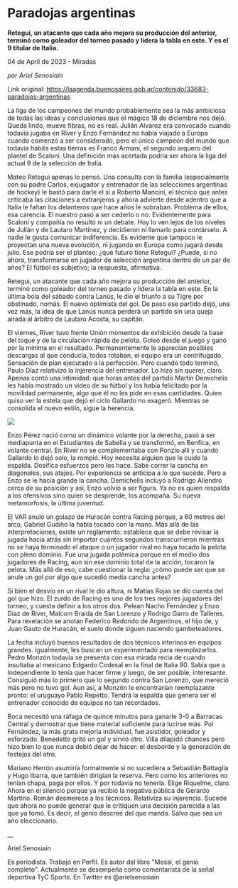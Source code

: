 # Paradojas argentinas

**Retegui, un atacante que cada año mejora su producción del anterior, terminó como goleador del torneo pasado y lidera la tabla en este. Y es el 9 titular de Italia.**

04 de April de 2023 - Miradas

_por Ariel Senosiain_

Link original: https://laagenda.buenosaires.gob.ar/contenido/33683-paradojas-argentinas



La liga de los campeones del mundo probablemente sea la más ambiciosa de todas las ideas y conclusiones que el mágico 18 de diciembre nos dejó. Queda lindo, mueve fibras, no es real. Julián Alvarez era convocado cuando todavía jugaba en River y Enzo Fernández no había viajado a Europa cuando comenzó a ser considerado, pero el único campeón del mundo que todavía habita estas tierras es Franco Armani, el segundo arquero del plantel de Scaloni. Una definición más acertada podría ser ahora la liga del actual 9 de la selección de Italia.




Mateo Retegui apenas lo pensó. Una consulta con la familia (especialmente con su padre Carlos, exjugador y entrenador de las selecciones argentinas de hockey) le bastó para darle el sí a Roberto Mancini, el técnico que antes criticaba las citaciones a extranjeros y ahora advierte desde adentro que a Italia le faltan los delanteros que hace años le sobraban. Problema de ellos, esa carencia. El nuestro pasó a ser cederlo o no. Evidentemente para Scaloni y compañía no resultó ni un debate. Hoy lo ven lejos de los niveles de Julián y de Lautaro Martínez, y decidieron ni llamarlo para contárselo. A nadie le gusta comunicar indiferencia. Es evidente que tampoco le proyectan una nueva evolución, ni jugando en Europa como jugará desde julio. Ese podría ser el planteo: ¿qué futuro tiene Retegui? ¿Puede, si no ahora, transformarse en jugador de selección argentina dentro de un par de años? El fútbol es subjetivo; la respuesta, afirmativa.




Retegui, un atacante que cada año mejora su producción del anterior, terminó como goleador del torneo pasado y lidera la tabla en este. En la última bola del sábado contra Lanús, le dio el triunfo a su Tigre por obstinado, nomás. El nuevo optimista del gol. De paso ese partido dejó, una vez más, la idea de que Lanús nunca perderá un partido sin una queja airada al árbitro de Lautaro Acosta, su capitán.




El viernes, River tuvo frente Unión momentos de exhibición desde la base del toque y de la circulación rápida de pelota. Goleó desde el juego y ganó por la mínima en el resultado. Permanentemente le aparecían posibles descargas al que conducía, todos rotaban, el equipo era un centrifugado. Sensación de plan ejecutado a la perfección. Pero cuando todo terminó, Paulo Díaz relativizó la injerencia del entrenador. Lo hizo sin querer, claro. Apenas contó una intimidad: que horas antes del partido Martín Demichelis les había mostrado un video de su fútbol y los había felicitado por la movilidad permanente, algo que él no les pide en esas cantidades. Quien quiso ver la estela que dejó el ciclo Gallardo no exageró. Mientras se consolida el nuevo estilo, sigue la herencia.




[![](https://img.youtube.com/vi/0yhS31hq70c/0.jpg)](https://www.youtube.com/watch?v=0yhS31hq70c)




Enzo Pérez nació como un dinámico volante por la derecha, pasó a ser mediapunta en el Estudiantes de Sabella y se transformó, en Benfica, en volante central. En River no se complementaba con Ponzio allí y cuando Gallardo lo dejó solo, la rompió. Hoy necesita alguien que le cuide la espalda. Dosifica esfuerzos pero los hace. Sabe correr la cancha en diagonales, sus atajos. Por experiencia se anticipa a lo que sucede. Pero a Enzo se le hacía grande la cancha. Demichelis incluyó a Rodrigo Aliendro cerca de su posición y así, Enzo volvió a ser figura. Ya no es quien respalda a los ofensivos sino quien se desprende, los acompaña. Su nueva metamorfosis, la última juventud.




El VAR anuló un golazo de Huracán contra Racing porque, a 60 metros del arco, Gabriel Gudiño la había tocado con la mano. Más allá de las interpretaciones, existe un reglamento: establece que se debe revisar la jugada hacia atrás sin importar cuántos segundos transcurrieron mientras no se haya terminado el ataque o un jugador rival no haya tocado la pelota con pleno dominio. Fue una jugada polémica porque en el medio dos jugadores de Racing, aun sin ese dominio total de la acción, tocaron la pelota. Más allá de eso, cabe cuestionar la regla: ¿cómo puede ser que se anule un gol por algo que sucedió media cancha antes?




Si bien el desvío en un rival le dio altura, ni Matías Rojas se dio cuenta del gol que hizo. El zurdo de Racing es uno de los tres mejores jugadores del torneo, y cuesta definir a los otros dos. Pelean Nacho Fernández y Enzo Díaz de River, Malcom Braida de San Lorenzo y Rodrigo Garro de Talleres. Para revelación se anotan Federico Redondo de Argentinos, el hijo de, y Juan Gauto de Huracán, el suelo donde siguen naciendo gambeteadores.




La fecha incluyó buenos resultados de dos técnicos interinos en equipos grandes. Igualmente, les buscan un experimentado para reemplazarlos. Pedro Monzón todavía se presenta con esa mirada recia de cuando insultaba al mexicano Edgardo Codesal en la final de Italia 90. Sabía que a Independiente lo tenía que hacer firme y luego, de ser posible, interesante. Consiguió más lo primero que lo segundo contra San Lorenzo, que mereció más pero no tuvo gol. Aun así, a Monzón le encontrarían reemplazante pronto: el uruguayo Pablo Repetto. Tendrá la espalda que genera ser el entrenador conocido de equipos no tan recordados.




Boca necesitó una ráfaga de quince minutos para ganarle 3-0 a Barracas Central y demostrar que tiene material suficiente para lucirse más. Pol Fernández, la más grata mejoría individual, fue asistidor, goleador y esforzado. Benedetto gritó un gol y sirvió otro. Villa dilapidó chances pero hizo bien lo que nunca debió dejar de hacer: el desborde y la generación de festejos del otro.




Mariano Herrón asumiría formalmente si no sucediera a Sebastián Battaglia y Hugo Ibarra, que también dirigían la reserva. Pero como los anteriores no tenían chapa, paga por ellos. Y por todavía no tenerla. Elige Riquelme, claro. Ahora en el silencio porque ya recibió la negativa pública de Gerardo Martino. Román desmerece a los técnicos. Relativiza su injerencia. Sucede que ahora no puede generar que le critiquen una decisión parecida a las que ya tomó. Es decir, el genio descree del que manda. Salvo que sea un año eleccionario.




\_\_




Ariel Senosiain




Es periodista. Trabajó en Perfil. Es autor del libro "Messi, el genio completo". Actualmente se desempeña como comentarista de la señal deportiva TyC Sports. En Twitter es @arielsenosiain



